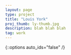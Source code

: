 ```yaml
---
layout: page
type: project
title: "Louis York"
proj_thumb: ly-thumb.jpg
description: blah blah blah
tag: work
---
```


{::options auto_ids="false" /}